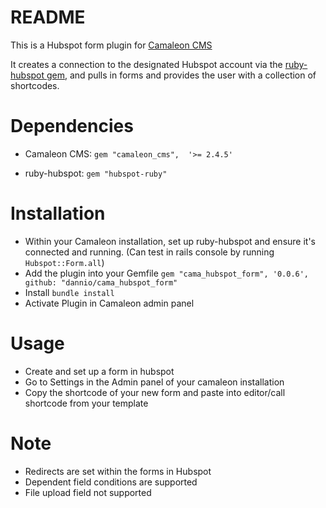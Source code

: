 # README

This is a Hubspot form plugin for [Camaleon CMS](https://github.com/owen2345/camaleon-cms)

It creates a connection to the designated Hubspot account via the [ruby-hubspot gem](https://github.com/adimichele/hubspot-ruby), and pulls in forms and provides the user with a collection of shortcodes.

# Dependencies
* Camaleon CMS:
`gem "camaleon_cms",  '>= 2.4.5'`

* ruby-hubspot:
`gem "hubspot-ruby"`

# Installation
* Within your Camaleon installation, set up ruby-hubspot and ensure it's connected and running. (Can test in rails console by running `Hubspot::Form.all`)
* Add the plugin into your Gemfile
`gem "cama_hubspot_form", '0.0.6', github: "dannio/cama_hubspot_form"`
* Install `bundle install`
* Activate Plugin in Camaleon admin panel

# Usage
* Create and set up a form in hubspot
* Go to Settings in the Admin panel of your camaleon installation
* Copy the shortcode of your new form and paste into editor/call shortcode from your template

# Note
* Redirects are set within the forms in Hubspot
* Dependent field conditions are supported
* File upload field not supported
